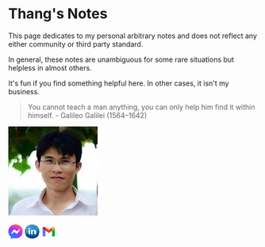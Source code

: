 # Thang's Notes


This page dedicates to my personal arbitrary notes and does not reflect any either community or third party standard. 

In general, these notes are unambiguous for some rare situations but helpless in almost others. 

It's fun if you find something helpful here. In other cases, it isn't my business.

>
> You cannot teach a man anything, you can only help him find it within himself. - Galileo Galilei (1564–1642)
>


![my_piture](./assets/images/my_picture3x3.jpg)

[![pic](./assets/images/icon_messenger.png)](https://www.facebook.com/thangckt111) 
[![pic](./assets/images/icon_linkedin.jpg)](https://www.linkedin.com/in/thang-nguyen-5b458a218/)
[![pic](./assets/images/icon_email.png)](https://mail.google.com/mail/?view=cm&source=mailto&to=[caothangckt@gmail.com]) 
